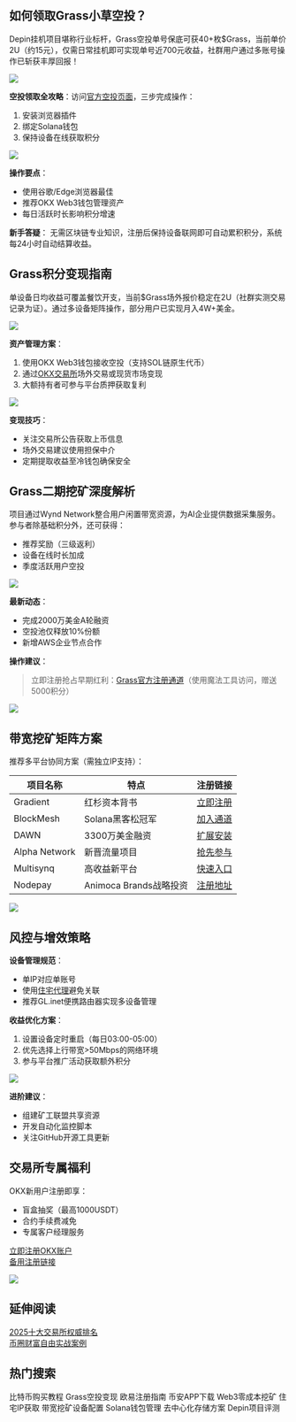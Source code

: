 ## 如何领取Grass小草空投？
Depin挂机项目堪称行业标杆，Grass空投单号保底可获40+枚$Grass，当前单价2U（约15元），仅需日常挂机即可实现单号近700元收益，社群用户通过多账号操作已斩获丰厚回报！

![](https://ac63e02.webp.li/depingrass001.png)

**空投领取全攻略**：访问[官方空投页面](https://grassfoundation.io/claim)，三步完成操作：

1. 安装浏览器插件
2. 绑定Solana钱包
3. 保持设备在线获取积分

![](https://ac63e02.webp.li/depingrass003.jpg)

**操作要点**：
- 使用谷歌/Edge浏览器最佳
- 推荐OKX Web3钱包管理资产
- 每日活跃时长影响积分增速

**新手答疑**：
无需区块链专业知识，注册后保持设备联网即可自动累积积分，系统每24小时自动结算收益。

## Grass积分变现指南
单设备日均收益可覆盖餐饮开支，当前$Grass场外报价稳定在2U（社群实测交易记录为证）。通过多设备矩阵操作，部分用户已实现月入4W+美金。

![](https://ac63e02.webp.li/depingrass004.jpg)

**资产管理方案**：
1. 使用OKX Web3钱包接收空投（支持SOL链原生代币）
2. 通过[OKX交易所](https://www.chouyi.pro/join/18639032)场外交易或现货市场变现
3. 大额持有者可参与平台质押获取复利

![](https://ac63e02.webp.li/depingrass005.png)

**变现技巧**：
- 关注交易所公告获取上币信息
- 场外交易建议使用担保中介
- 定期提取收益至冷钱包确保安全

## Grass二期挖矿深度解析
项目通过Wynd Network整合用户闲置带宽资源，为AI企业提供数据采集服务。参与者除基础积分外，还可获得：
- 推荐奖励（三级返利）
- 设备在线时长加成
- 季度活跃用户空投

![](https://ac63e02.webp.li/depingrass006.png)

**最新动态**：
- 完成2000万美金A轮融资
- 空投池仅释放10%份额
- 新增AWS企业节点合作

**操作建议**：
> 立即注册抢占早期红利：[Grass官方注册通道](https://app.getgrass.io/register/?referralCode=LJhetvCEXgT1wJW)（使用魔法工具访问，赠送5000积分）

![](https://ac63e02.webp.li/depingrass007.jpg)

## 带宽挖矿矩阵方案
推荐多平台协同方案（需独立IP支持）：

| 项目名称       | 特点                          | 注册链接                                                                 |
|----------------|-------------------------------|--------------------------------------------------------------------------|
| Gradient       | 红杉资本背书                  | [立即注册](https://app.gradient.network/signup?code=FF5A2W)             |
| BlockMesh      | Solana黑客松冠军              | [加入通道](https://app.blockmesh.xyz/register?invite_code=bot)          |
| DAWN           | 3300万美金融资                | [扩展安装](https://chromewebstore.google.com/detail/dawn-validator-chrome-ext/fpdkjdnhkakefebpekbdhillbhonfjjp) |
| Alpha Network  | 新晋流量项目                  | [抢先参与](https://alphaos.net/point?invite=0FPTPN)                     |
| Multisynq      | 高收益新平台                  | [快速入口](https://multisynq.io/auth?referral=7a978b448b1ce7cd)         |
| Nodepay        | Animoca Brands战略投资        | [注册地址](https://app.nodepay.ai/register?ref=TWBAaQd8Iy4q6DJ)         |

![](https://ac63e02.webp.li/depingrass008.jpg)

## 风控与增效策略
**设备管理规范**：
- 单IP对应单账号
- 使用[住宅代理](https://shuziren.github.io/ssrvps/)避免关联
- 推荐GL.inet便携路由器实现多设备管理

**收益优化方案**：
1. 设置设备定时重启（每日03:00-05:00）
2. 优先选择上行带宽>50Mbps的网络环境
3. 参与平台推广活动获取额外积分

![](https://ac63e02.webp.li/depingrass009.jpg)

**进阶建议**：
- 组建矿工联盟共享资源
- 开发自动化监控脚本
- 关注GitHub开源工具更新

## 交易所专属福利
OKX新用户注册即享：
- 盲盒抽奖（最高1000USDT）
- 合约手续费减免
- 专属客户经理服务

[立即注册OKX账户](https://www.okx.com/zh-hans/join/74873351)  
[备用注册链接](https://www.chouyi.world/zh-hans/join/18639032)

[![](https://fe095ec.webp.li/top-10-exchanges-001.jpg)](https://www.chouyi.world/zh-hans/join/18639032)

## 延伸阅读
[2025十大交易所权威排名](https://btc8848.com/top-10-exchanges/)  
[币圈财富自由实战案例](https://heiyetouzi.xyz/biquanstory001/)

## 热门搜索
比特币购买教程 Grass空投变现 欧易注册指南 币安APP下载 Web3零成本挖矿 住宅IP获取 带宽挖矿设备配置 Solana钱包管理 去中心化存储方案 Depin项目评测